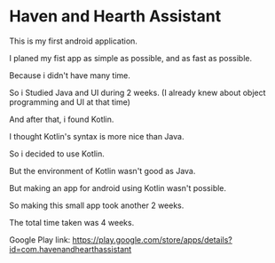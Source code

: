 Haven and Hearth Assistant
==========================
This is my first android application.

I planed my fist app as simple as possible, and as fast as possible.

Because i didn't have many time.

So i Studied Java and UI during 2 weeks.
(I already knew about object programming and UI at that time)

And after that, i found Kotlin.

I thought Kotlin's syntax is more nice than Java.

So i decided to use Kotlin.

But the environment of Kotlin wasn't good as Java.

But making an app for android using Kotlin wasn't possible.

So making this small app took another 2 weeks.

The total time taken was 4 weeks.

Google Play link: https://play.google.com/store/apps/details?id=com.havenandhearthassistant